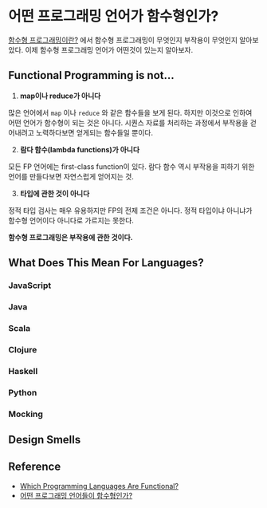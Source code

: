 # 어떤 프로그래밍 언어가 함수형인가?

[함수형 프로그래밍이란?](./what_is_functional_programming.md) 에서 함수형 프로그래밍이 무엇인지 부작용이 무엇인지 알아보았다. 이제 함수형 프로그래밍 언어가 어떤것이 있는지 알아보자.

## Functional Programming is not…

1. **map이나 reduce가 아니다**

많은 언어에서 `map` 이나 `reduce` 와 같은 함수들을 보게 된다. 하지만 이것으로 인하여 어떤 언어가 함수형이 되는 것은 아니다. 시퀀스 자료를 처리하는 과정에서 부작용을 걷어내려고 노력하다보면 얻게되는 함수들일 뿐이다.

2. **람다 함수(lambda functions)가 아니다**

모든 FP 언어에는 first-class function이 있다. 람다 함수 역시 부작용을 피하기 위한 언어를 만들다보면 자연스럽게 얻어지는 것.

3. **타입에 관한 것이 아니다**

정적 타입 검사는 매우 유용하지만 FP의 전제 조건은 아니다. 정적 타입이냐 아니냐가 함수형 언어이다 아니다로 가르지는 못한다.


**함수형 프로그래밍은 부작용에 관한 것이다.**

## What Does This Mean For Languages?

### JavaScript

### Java

### Scala

### Clojure

### Haskell

### Python

### Mocking

## Design Smells

## Reference
- [Which Programming Languages Are Functional?](http://blog.jenkster.com/2015/12/which-programming-languages-are-functional.html)
- [어떤 프로그래밍 언어들이 함수형인가?](https://medium.com/@jooyunghan/%EC%96%B4%EB%96%A4-%ED%94%84%EB%A1%9C%EA%B7%B8%EB%9E%98%EB%B0%8D-%EC%96%B8%EC%96%B4%EB%93%A4%EC%9D%B4-%ED%95%A8%EC%88%98%ED%98%95%EC%9D%B8%EA%B0%80-fec1e941c47f)